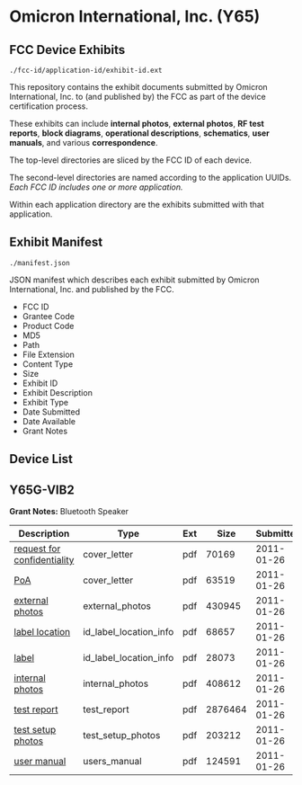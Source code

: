 # Omicron International, Inc. (Y65)
## FCC Device Exhibits

```
./fcc-id/application-id/exhibit-id.ext
```

This repository contains the exhibit documents submitted by Omicron International, Inc. to (and published by) the FCC as part of the device certification process.

These exhibits can include **internal photos**, **external photos**, **RF test reports**, **block diagrams**, **operational descriptions**, **schematics**, **user manuals**, and various **correspondence**.

The top-level directories are sliced by the FCC ID of each device.

The second-level directories are named according to the application UUIDs. *Each FCC ID includes one or more application.*

Within each application directory are the exhibits submitted with that application. 

## Exhibit Manifest

```
./manifest.json
```

JSON manifest which describes each exhibit submitted by Omicron International, Inc. and published by the FCC.

- FCC ID
- Grantee Code
- Product Code
- MD5
- Path
- File Extension
- Content Type
- Size
- Exhibit ID
- Exhibit Description
- Exhibit Type
- Date Submitted
- Date Available
- Grant Notes

## Device List
## Y65G-VIB2
**Grant Notes:** Bluetooth Speaker

| Description | Type | Ext | Size | Submitted | Available |
| ----------- | ---- | --- | ---- | --------- | --------- |
| [request for confidentiality](Y65G-VIB2/8b3d40c594770d7be366de4a944dfa6f/1409454.pdf) | cover_letter | pdf | 70169 | 2011-01-26 | 2011-01-26 |
| [PoA](Y65G-VIB2/8b3d40c594770d7be366de4a944dfa6f/1409456.pdf) | cover_letter | pdf | 63519 | 2011-01-26 | 2011-01-26 |
| [external photos](Y65G-VIB2/8b3d40c594770d7be366de4a944dfa6f/1409455.pdf) | external_photos | pdf | 430945 | 2011-01-26 | 2011-01-26 |
| [label location](Y65G-VIB2/8b3d40c594770d7be366de4a944dfa6f/1409449.pdf) | id_label_location_info | pdf | 68657 | 2011-01-26 | 2011-01-26 |
| [label](Y65G-VIB2/8b3d40c594770d7be366de4a944dfa6f/1409450.pdf) | id_label_location_info | pdf | 28073 | 2011-01-26 | 2011-01-26 |
| [internal photos](Y65G-VIB2/8b3d40c594770d7be366de4a944dfa6f/1409452.pdf) | internal_photos | pdf | 408612 | 2011-01-26 | 2011-01-26 |
| [test report](Y65G-VIB2/8b3d40c594770d7be366de4a944dfa6f/1409451.pdf) | test_report | pdf | 2876464 | 2011-01-26 | 2011-01-26 |
| [test setup photos](Y65G-VIB2/8b3d40c594770d7be366de4a944dfa6f/1409457.pdf) | test_setup_photos | pdf | 203212 | 2011-01-26 | 2011-01-26 |
| [user manual](Y65G-VIB2/8b3d40c594770d7be366de4a944dfa6f/1409453.pdf) | users_manual | pdf | 124591 | 2011-01-26 | 2011-01-26 |
